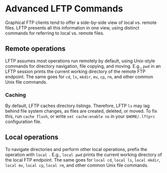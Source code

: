 # Advanced LFTP Commands

Graphical FTP clients tend to offer a side-by-side view of local vs. remote files. LFTP presents all this information in one view, using distinct commands for referring to local vs. remote files.

## Remote operations

LFTP assumes most operations run remotely by default, using Unix-style commands for directory navigation, file copying, and moving. E.g., `pwd` in an LFTP session prints the current working directory of the remote FTP endpoint. The same goes for `cd`, `ls`, `mkdir`, `mv`, `cp`, `rm`, and other common Unix file commands.

### Caching

By default, LFTP caches directory listings. Therefore, LFTP `ls` may lag behind file system changes, as files are created, deleted, or moved. To fix this, run `cache flush`, or write `set cache:enable no` in your `$HOME/.lftprc` configuration file.

## Local operations

To navigate directories and perform other local operations, prefix the operation with `local `. E.g., `local pwd` prints the current working directory of the local FTP endpoint. The same goes for `local cd`, `local ls`, `local mkdir`, `local mv`, `local cp`, `local rm`, and other common Unix file commands.